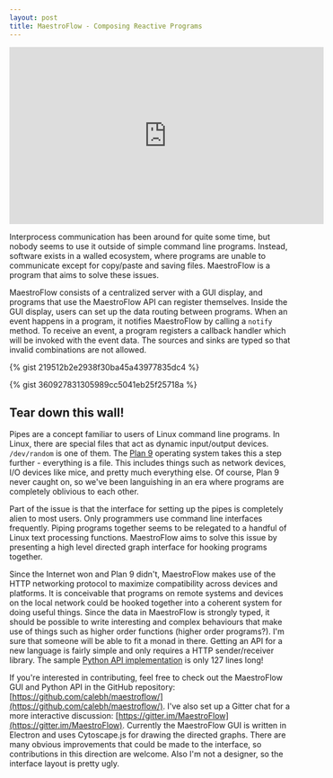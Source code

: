 ```yaml
---
layout: post
title: MaestroFlow - Composing Reactive Programs
---
```


<iframe width="560" height="315" src="https://www.youtube.com/embed/lNhYYKiid9E" frameborder="0" allow="autoplay; encrypted-media" allowfullscreen></iframe>

Interprocess communication has been around for quite some time, but nobody seems to use it outside of simple command line programs. Instead, software exists in a walled ecosystem, where programs are unable to communicate except for copy/paste and saving files. MaestroFlow is a program that aims to solve these issues.

MaestroFlow consists of a centralized server with a GUI display, and programs that use the MaestroFlow API can register themselves. Inside the GUI display, users can set up the data routing between programs. When an event happens in a program, it notifies MaestroFlow by calling a ``notify`` method. To receive an event, a program registers a callback handler which will be invoked with the event data. The sources and sinks are typed so that invalid combinations are not allowed.

{% gist 219512b2e2938f30ba45a43977835dc4 %}

{% gist 360927831305989cc5041eb25f25718a %}

## Tear down this wall!

Pipes are a concept familiar to users of Linux command line programs. In Linux, there are special files that act as dynamic input/output devices. ``/dev/random`` is one of them. The [Plan 9](https://en.wikipedia.org/wiki/Plan_9_from_Bell_Labs) operating system takes this a step further - everything is a file. This includes things such as network devices, I/O devices like mice, and pretty much everything else. Of course, Plan 9 never caught on, so we've been languishing in an era where programs are completely oblivious to each other.

Part of the issue is that the interface for setting up the pipes is completely alien to most users. Only programmers use command line interfaces frequently. Piping programs together seems to be relegated to a handful of Linux text processing functions. MaestroFlow aims to solve this issue by presenting a high level directed graph interface for hooking programs together.

Since the Internet won and Plan 9 didn't, MaestroFlow makes use of the HTTP networking protocol to maximize compatibility across devices and platforms. It is conceivable that programs on remote systems and devices on the local network could be hooked together into a coherent system for doing useful things. Since the data in MaestroFlow is strongly typed, it should be possible to write interesting and complex behaviours that make use of things such as higher order functions (higher order programs?). I'm sure that someone will be able to fit a monad in there. Getting an API for a new language is fairly simple and only requires a HTTP sender/receiver library. The sample [Python API implementation](https://github.com/calebh/maestroflow/blob/master/maestroflow/python/api.py) is only 127 lines long!

If you're interested in contributing, feel free to check out the MaestroFlow GUI and Python API in the GitHub repository: [https://github.com/calebh/maestroflow/](https://github.com/calebh/maestroflow/). I've also set up a Gitter chat for a more interactive discussion: [https://gitter.im/MaestroFlow](https://gitter.im/MaestroFlow). Currently the MaestroFlow GUI is written in Electron and uses Cytoscape.js for drawing the directed graphs. There are many obvious improvements that could be made to the interface, so contributions in this direction are welcome. Also I'm not a designer, so the interface layout is pretty ugly.
